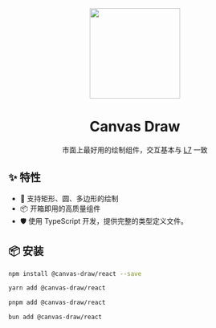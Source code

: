 <div align="center">
  <img height="180" src="https://raw.githubusercontent.com/pansyjs/draw/refs/heads/main/logo.svg"></img>

  <h1>Canvas Draw</h1>

  市面上最好用的绘制组件，交互基本与 [L7](https://l7.antv.antgroup.com/examples#draw-basic) 一致
</div>

## ✨ 特性

- 🌈 支持矩形、圆、多边形的绘制
- 📦 开箱即用的高质量组件
- 🛡 使用 TypeScript 开发，提供完整的类型定义文件。

## 📦 安装

```bash
npm install @canvas-draw/react --save
```

```bash
yarn add @canvas-draw/react
```

```bash
pnpm add @canvas-draw/react
```

```bash
bun add @canvas-draw/react
```
